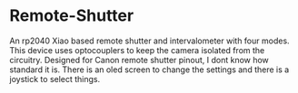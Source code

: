# Remote-Shutter
An rp2040 Xiao based remote shutter and intervalometer with four modes.
This device uses optocouplers to keep the camera isolated from the circuitry. Designed for Canon remote shutter pinout, I dont know how standard it is.
There is an oled screen to change the settings and there is a joystick to select things.
